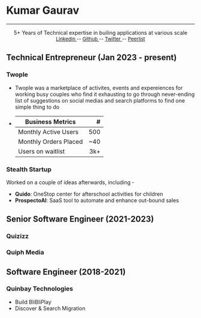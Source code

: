 
# Kumar Gaurav
----

<div style="text-align:center;">
5+ Years of Technical expertise in builing applications at various scale
  <div style="font-size:13px;">
    <a href="https://linkedin.com/in/heykumargaurav" target="_blank">
      LinkedIn 
    </a> --  
    <a href="https://github.com/ikmrgrv" target="_blank">
      Github 
    </a> --  
    <a href="https://x.com/7qruzer" target="_blank">
      Twitter 
    </a> --  
    <a href="https://peerlist.io/kumargaurav" target="_blank">
      Peerlist 
    </a>
  </div>
</div>

## Technical Entrepreneur (Jan 2023 - present)

### Twople
- Twople was a marketplace of activites, events and expereiences for working busy couples who find it exhausting to go through never-ending list of suggestions on social medias and search platforms to find one simple thing to do
<!-- - Business metrics before shutting down operations - -->
- 
    | Business Metrics      |  #  |
    |-----------------------|----:|
    | Monthly Active Users  | 500 |
    | Monthly Orders Placed | ~40 |
    | Users on waitlist     | 3k+ |

### Stealth Startup
Worked on a couple of ideas afterwards, including -
- **Quido**: OneStop center for afterschool activities for children
- **ProspectoAI**: SaaS tool to automate and enhance out-bound sales

## Senior Software Engineer (2021-2023)

### Quizizz

### Quiph Media

## Software Engineer (2018-2021)

### Quinbay Technologies

   - Build BliBliPlay
   - Discover & Search Migration